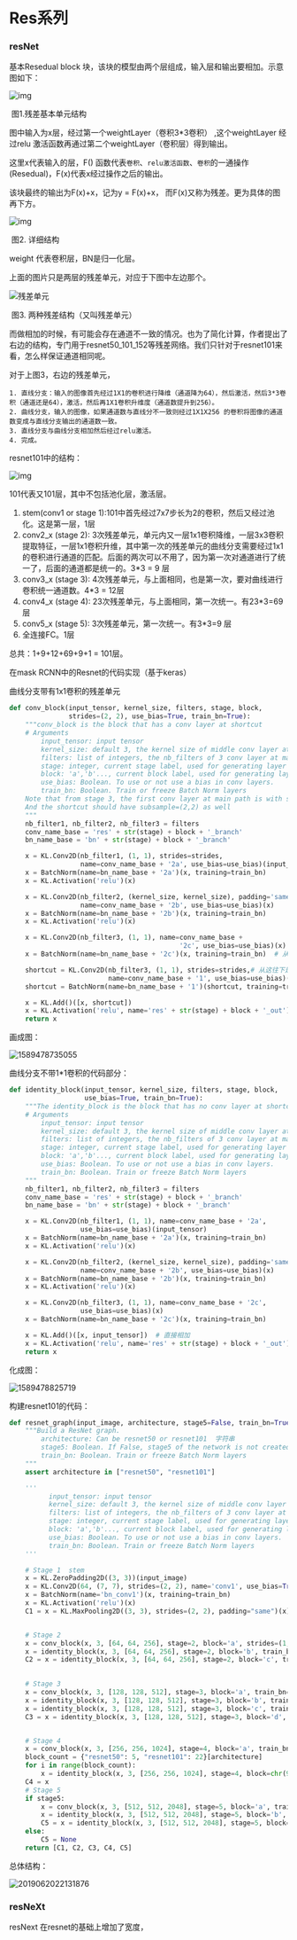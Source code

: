 # Res系列

### resNet

基本Resedual block 块，该块的模型由两个层组成，输入层和输出要相加。示意图如下：

![img](D:\GitRepositories\dailyWork\zhao\image\webp)

​																				图1.残差基本单元结构

图中输入为x层，经过第一个weightLayer（卷积3*3卷积） ,这个weightLayer 经过relu 激活函数再通过第二个weightLayer（卷积层）得到输出。

这里x代表输入的层，F() 函数代表`卷积`、`relu激活函数`、`卷积`的一通操作(Resedual)，F(x)代表x经过操作之后的输出。

该块最终的输出为F(x)+x，记为y = F(x)+x， 而F(x)又称为残差。更为具体的图再下方。

![img](D:\GitRepositories\dailyWork\zhao\image\v2-bd76d0f10f84d74f90505eababd3d4a1_720w.jpg)

​																		图2. 详细结构

weight 代表卷积层，BN是归一化层。

上面的图片只是两层的残差单元，对应于下图中左边那个。

![残差单元](D:\GitRepositories\dailyWork\zhao\image\watermark,type_ZmFuZ3poZW5naGVpdGk,shadow_10,text_aHR0cHM6Ly9ibG9nLmNzZG4ubmV0L3FxXzQxNzYwNzY3,size_16,color_FFFFFF,t_70)

​													图3. 两种残差结构（又叫残差单元）

而做相加的时候，有可能会存在通道不一致的情况。也为了简化计算，作者提出了右边的结构，专门用于resnet50_101_152等残差网络。我们只针对于resnet101来看，怎么样保证通道相同呢。



对于上图3，右边的残差单元，

	1. 直线分支：输入的图像首先经过1X1的卷积进行降维（通道降为64），然后激活，然后3*3卷积（通道还是64），激活，然后再1X1卷积升维度（通道数提升到256）。 
 	2. 曲线分支，输入的图像，如果通道数与直线分不一致则经过1X1X256 的卷积将图像的通道数变成与直线分支输出的通道数一致。
 	3. 直线分支与曲线分支相加然后经过relu激活。
 	4. 完成。

resnet101中的结构：



![img](D:\GitRepositories\dailyWork\zhao\image\watermark,type_ZmFuZ3poZW5naGVpdGk,shadow_10,text_aHR0cHM6Ly9ibG9nLmNzZG4ubmV0L3lhb2NodW5jaHU=,size_16,color_FFFFFF,t_70)



101代表又101层，其中不包括池化层，激活层。

1. stem(conv1 or stage 1):101中首先经过7x7步长为2的卷积，然后又经过池化。这是第一层，1层
2. conv2_x (stage 2): 3次残差单元，单元内又一层1x1卷积降维，一层3x3卷积提取特征，一层1x1卷积升维，其中第一次的残差单元的曲线分支需要经过1x1的卷积进行通道的匹配。后面的两次可以不用了，因为第一次对通道进行了统一了，后面的通道都是统一的。3\*3 = 9 层
3. conv3_x (stage 3): 4次残差单元，与上面相同，也是第一次，要对曲线进行卷积统一通道数。4\*3 = 12层
4. conv4_x (stage 4): 23次残差单元，与上面相同，第一次统一。有23\*3=69层
5. conv5_x (stage 5): 3次残差单元，第一次统一。有3\*3=9 层
6. 全连接FC。1层

总共：1+9+12+69+9+1 = 101层。

在mask RCNN中的Resnet的代码实现（基于keras）

曲线分支带有1x1卷积的残差单元

```python
def conv_block(input_tensor, kernel_size, filters, stage, block,
               strides=(2, 2), use_bias=True, train_bn=True):
    """conv_block is the block that has a conv layer at shortcut
    # Arguments
        input_tensor: input tensor
        kernel_size: default 3, the kernel size of middle conv layer at main path
        filters: list of integers, the nb_filters of 3 conv layer at main path
        stage: integer, current stage label, used for generating layer names
        block: 'a','b'..., current block label, used for generating layer names
        use_bias: Boolean. To use or not use a bias in conv layers.
        train_bn: Boolean. Train or freeze Batch Norm layers
    Note that from stage 3, the first conv layer at main path is with subsample=(2,2)
    And the shortcut should have subsample=(2,2) as well
    """
    nb_filter1, nb_filter2, nb_filter3 = filters
    conv_name_base = 'res' + str(stage) + block + '_branch'
    bn_name_base = 'bn' + str(stage) + block + '_branch'

    x = KL.Conv2D(nb_filter1, (1, 1), strides=strides,
                  name=conv_name_base + '2a', use_bias=use_bias)(input_tensor)
    x = BatchNorm(name=bn_name_base + '2a')(x, training=train_bn)
    x = KL.Activation('relu')(x)

    x = KL.Conv2D(nb_filter2, (kernel_size, kernel_size), padding='same',
                  name=conv_name_base + '2b', use_bias=use_bias)(x)
    x = BatchNorm(name=bn_name_base + '2b')(x, training=train_bn)
    x = KL.Activation('relu')(x)

    x = KL.Conv2D(nb_filter3, (1, 1), name=conv_name_base +
                                           '2c', use_bias=use_bias)(x)
    x = BatchNorm(name=bn_name_base + '2c')(x, training=train_bn)  # 从往上是直线分支

    shortcut = KL.Conv2D(nb_filter3, (1, 1), strides=strides,# 从这往下是曲线分支
                         name=conv_name_base + '1', use_bias=use_bias)(input_tensor)
    shortcut = BatchNorm(name=bn_name_base + '1')(shortcut, training=train_bn)

    x = KL.Add()([x, shortcut])
    x = KL.Activation('relu', name='res' + str(stage) + block + '_out')(x)
    return x
```

画成图：

![1589478735055](D:\GitRepositories\dailyWork\zhao\image\1589478735055.png)

曲线分支不带1*1卷积的代码部分：

```python
def identity_block(input_tensor, kernel_size, filters, stage, block,
                   use_bias=True, train_bn=True):
    """The identity_block is the block that has no conv layer at shortcut
    # Arguments
        input_tensor: input tensor
        kernel_size: default 3, the kernel size of middle conv layer at main path
        filters: list of integers, the nb_filters of 3 conv layer at main path
        stage: integer, current stage label, used for generating layer names
        block: 'a','b'..., current block label, used for generating layer names
        use_bias: Boolean. To use or not use a bias in conv layers.
        train_bn: Boolean. Train or freeze Batch Norm layers
    """
    nb_filter1, nb_filter2, nb_filter3 = filters
    conv_name_base = 'res' + str(stage) + block + '_branch'
    bn_name_base = 'bn' + str(stage) + block + '_branch'

    x = KL.Conv2D(nb_filter1, (1, 1), name=conv_name_base + '2a',
                  use_bias=use_bias)(input_tensor)
    x = BatchNorm(name=bn_name_base + '2a')(x, training=train_bn)
    x = KL.Activation('relu')(x)

    x = KL.Conv2D(nb_filter2, (kernel_size, kernel_size), padding='same',
                  name=conv_name_base + '2b', use_bias=use_bias)(x)
    x = BatchNorm(name=bn_name_base + '2b')(x, training=train_bn)
    x = KL.Activation('relu')(x)

    x = KL.Conv2D(nb_filter3, (1, 1), name=conv_name_base + '2c',
                  use_bias=use_bias)(x)
    x = BatchNorm(name=bn_name_base + '2c')(x, training=train_bn)

    x = KL.Add()([x, input_tensor])  # 直接相加
    x = KL.Activation('relu', name='res' + str(stage) + block + '_out')(x)
    return x
```

化成图：

![1589478825719](D:\GitRepositories\dailyWork\zhao\image\1589478825719.png)

构建resnet101的代码：

```python
def resnet_graph(input_image, architecture, stage5=False, train_bn=True):
    """Build a ResNet graph.
        architecture: Can be resnet50 or resnet101  字符串
        stage5: Boolean. If False, stage5 of the network is not created
        train_bn: Boolean. Train or freeze Batch Norm layers
    """
    assert architecture in ["resnet50", "resnet101"]

    '''
          input_tensor: input tensor
          kernel_size: default 3, the kernel size of middle conv layer at main path
          filters: list of integers, the nb_filters of 3 conv layer at main path
          stage: integer, current stage label, used for generating layer names
          block: 'a','b'..., current block label, used for generating layer names
          use_bias: Boolean. To use or not use a bias in conv layers.
          train_bn: Boolean. Train or freeze Batch Norm layers
    '''

    # Stage 1  stem
    x = KL.ZeroPadding2D((3, 3))(input_image)
    x = KL.Conv2D(64, (7, 7), strides=(2, 2), name='conv1', use_bias=True)(x)
    x = BatchNorm(name='bn_conv1')(x, training=train_bn)
    x = KL.Activation('relu')(x)
    C1 = x = KL.MaxPooling2D((3, 3), strides=(2, 2), padding="same")(x)


    # Stage 2
    x = conv_block(x, 3, [64, 64, 256], stage=2, block='a', strides=(1, 1), train_bn=train_bn)  # 统一通道数
    x = identity_block(x, 3, [64, 64, 256], stage=2, block='b', train_bn=train_bn)
    C2 = x = identity_block(x, 3, [64, 64, 256], stage=2, block='c', train_bn=train_bn)
    

    # Stage 3
    x = conv_block(x, 3, [128, 128, 512], stage=3, block='a', train_bn=train_bn)  # 统一
    x = identity_block(x, 3, [128, 128, 512], stage=3, block='b', train_bn=train_bn)
    x = identity_block(x, 3, [128, 128, 512], stage=3, block='c', train_bn=train_bn)
    C3 = x = identity_block(x, 3, [128, 128, 512], stage=3, block='d', train_bn=train_bn)


    # Stage 4
    x = conv_block(x, 3, [256, 256, 1024], stage=4, block='a', train_bn=train_bn)  # 统一
    block_count = {"resnet50": 5, "resnet101": 22}[architecture]
    for i in range(block_count):
        x = identity_block(x, 3, [256, 256, 1024], stage=4, block=chr(98 + i), train_bn=train_bn)
    C4 = x
    # Stage 5
    if stage5:
        x = conv_block(x, 3, [512, 512, 2048], stage=5, block='a', train_bn=train_bn)
        x = identity_block(x, 3, [512, 512, 2048], stage=5, block='b', train_bn=train_bn)
        C5 = x = identity_block(x, 3, [512, 512, 2048], stage=5, block='c', train_bn=train_bn)
    else:
        C5 = None
    return [C1, C2, C3, C4, C5]
```

总体结构：

![2019062022131876](D:\GitRepositories\dailyWork\zhao\image\2019062022131876.jpg)

### resNeXt

resNext 在resnet的基础上增加了宽度，